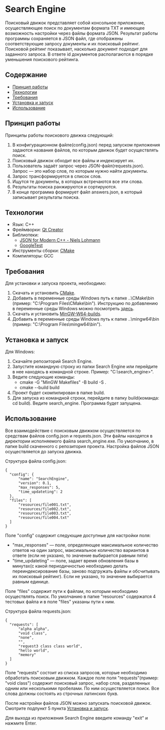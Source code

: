 # Search Engine
Поисковый движок представляет собой консольное приложение,
осуществляющее поиск по документам формата TXT и имеющее возможность настройки через файлы формата
JSON. Результат работы программы сохраняется в JSON файл, где отображены соответствующие запросу документы
и их поисковый рейтинг. Поисковой рейтинг показывает,
насколько документ подходит для заданного запроса. В ответе id документов
располагаются в порядке уменьшения поискового рейтинга.

## Содержание
- [Принцип работы](#принцип-работы)
- [Технологии](#технологии)
- [Требования](#требования)
- [Установка и запуск](#установка-и-запуск)
- [Использование](#использование)

## Принцип работы
Принципы работы поискового движка следующий:
1. В конфигурационном файле(config.json) перед запуском приложения задаются названия файлов, по которым движок будет осуществлять поиск.
2. Поисковый движок обходит все файлы и индексирует их.
3. Пользователь задаёт запрос через JSON-файл(requests.json). Запрос — это
набор слов, по которым нужно найти документы.
4. Запрос трансформируется в список слов.
5. Ищутся те документы, в которых встречаются все эти слова.
6. Результаты поиска ранжируются и сортируются.
8. В конце программа формирует файл answers.json, в который записывает
результаты поиска.

## Технологии
- Язык: C++
- Фреймворки: [Qt Creator](https://www.qt.io/product/development-tools)
- Библиотеки:
  - [JSON for Modern C++ - Niels Lohmann](https://github.com/nlohmann/json)
  - [GoogleTest](https://github.com/google/googletest)
- Инструменты сборки: [CMake](https://cmake.org/)
- Компиляторы: GCC

## Требования
Для установки и запуска проекта, необходимо:
1. Скачать и установить [CMake](https://cmake.org/).
2. Добавить в переменные среды Windows путь к папке ..\CMake\bin (пример: "C:\Program Files\CMake\bin").  Инструкцию по добавлению в переменные среды Windows можно посмотреть [здесь](https://remontka.pro/environment-variables-windows/).
3. Скачать и установить [MinGW-W64-builds](https://www.mingw-w64.org/downloads/).
4. Добавить в переменные среды Windows путь к папке ..\mingw64\bin (пример: "C:\Program Files\mingw64\bin").

## Установка и запуск
Для Windows:
1. Скачайте репозиторий Search Engine.
2. Запустите командную строку из папки Search Engine или перейдите в нее находясь в командной строке. Пример: "C:\search_engine>".
3. Ведите следующие команды:
   - cmake -G "MinGW Makefiles" -B build -S .  
   - cmake --build build
4. Проект будет скомпилирован в папке build.
5. Для запуска из командной строки, перейдите в папку build(команда: cd build). Ведите search_engine. Программа будет запущена.

## Использование
Все взаимодействие с поисковым движком осуществляется по средствам файлов config.json и requests.json. Эти файлы находятся в директории исполняемого файла search_engine.exe. По умолчанию, в папке build скаченного с репозитория проекта. Настройка файлов JSON осуществляется до запуска движка.

Структура файла config.json:
  ```
  {
  	"config": {
  		"name": "SearchEngine",
  		"version": 0.1,
  		"max_responses": 5,
  		"time_updateting": 2
  	},
  	"files": [
  		"resources/file001.txt",
  		"resources/file002.txt",
  		"resources/file003.txt",
  		"resources/file004.txt"
  	]
  }
  ```
Поле "config" содержит следующие доступные для настройки поля: 
  - "max_responses" — поле, определяющее максимальное количество ответов на один запрос,
максимальное количество вариантов в ответе (если не указано, то значение
выбирается равным пяти)
  -  "time_updateting"  — поле, задает время обновления базы в минутах(с какой периодичностью необходимо делать
переиндексирование базы, заново подгружать файлы и обсчитывать их поисковый
рейтинг). Если не указано, то значение выбирается равным единице.

Поле "files" содержит пути к файлам, по которым необходимо осуществлять поиск. По умолчанию в папке "resources" содержатся 4 тестовых файла и в поле "files" указаны пути к ним.


Структура файла requests.json:
  ```
  {
  	"requests": [
  		"alpha alpha",
  		"void class",
  		"none",
  		"",
  		"request3 class class world",
  		"hello world",
  		"memory"
  	]
  }
  ```
Поле "requests" состоит из списка запросов, которые необходимо обработать поисковым движком. Каждое поле поля "requests"(пример: "void class") содержит поисковый запрос, набор слов,
разделенных одним или несколькими пробелами. По ним осуществляется поиск. Все слова должны состоять из строчных латинских букв.


После настройки файлов JSON можно запускать поисковой движок. Смотрите подпункт 5 пункта [Установка и запуск](#установка-и-запуск).


Для выхода из приложения Search Engine введите команду "exit" и нажмите Enter.
